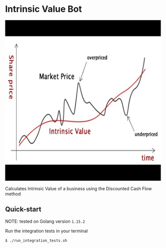 # Intrinsic Value Bot

<img src="images/intrinsicValue_marketPrice.jpg" alt="fancyChart" width="940" height="520"/>

Calculates Intrinsic Value of a business using the Discounted Cash Flow method

## Quick-start

NOTE: tested on Golang version `1.15.2`

Run the integration tests in your terminal

```
$ ./run_integration_tests.sh
```
